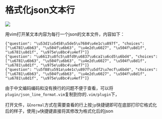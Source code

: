 格式化json文本行
================

![]('https://raw.githubusercontent.com/axiaoxin/json_line_format.vim/master/pic.gif')

用vim打开某文本内容为每行一个json的文本文件，内容如下：

    {"question": "\u53d1\u5458\u5de5\u7684\u4e1c\u897f", "choices": ["\u6781\u6b63", "\u504f\u6b63", "\u4e2d\u6027", "\u504f\u8d1f", "\u6781\u8d1f", "\u975e\u8bc4\u4ef7"]}
    {"question": "\u6613\u8fc5\u8fd9\u6837\u6ca1\u6cd5\u6bd4", "choices": ["\u6781\u6b63", "\u504f\u6b63", "\u4e2d\u6027", "\u504f\u8d1f", "\u6781\u8d1f", "\u975e\u8bc4\u4ef7"]}
    {"question": "\u5f88\u591a\u4e1c\u897f\u5df2\u7ecf\u6bd4", "choices": ["\u6781\u6b63", "\u504f\u6b63", "\u4e2d\u6027", "\u504f\u8d1f", "\u6781\u8d1f", "\u975e\u8bc4\u4ef7"]}

由于中文编码编码和没有换行的问题不便于查看，可以将`plugin/json_line_format.vim`复制到你的`.vim/plugin`下，

打开文件，以`normal`方式在需要查看的行上按`jp`快捷键即可在底部打印它格式化后的样子，使用`jw`快捷键直接将其修改为格式化后的json
